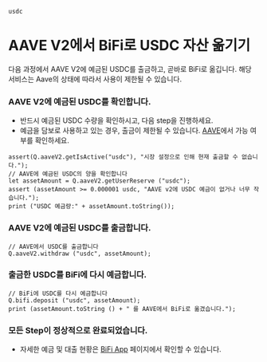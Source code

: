 ```meta-Currency
usdc
```

# AAVE V2에서 BiFi로 USDC 자산 옮기기

다음 과정에서 AAVE V2에 예금된 USDC를 출금하고, 곧바로 BiFi로 옮깁니다. 해당 서비스는 Aave의 상태에 따라서 사용이 제한될 수 있습니다.

### AAVE V2에 예금된 USDC를 확인합니다.

- 반드시 예금된 USDC 수량을 확인하시고, 다음 step을 진행하세요.
- 예금을 담보로 사용하고 있는 경우, 출금이 제한될 수 있습니다. [AAVE](https://app.aave.com/#/dashboard)에서 가능 여부를 확인하세요.

```output-Dynamic
assert(Q.aaveV2.getIsActive("usdc"), "시장 설정으로 인해 현재 출금할 수 없습니다.");
// AAVE에 예금된 USDC의 양을 확인합니다
let assetAmount = Q.aaveV2.getUserReserve ("usdc");
assert (assetAmount >= 0.000001 usdc, "AAVE v2에 USDC 예금이 없거나 너무 작습니다.");
print ("USDC 예금량:" + assetAmount.toString());
```

### AAVE V2에 예금된 USDC를 출금합니다.

```taster
// AAVE에서 USDC를 출금합니다
Q.aaveV2.withdraw ("usdc", assetAmount);
```

### 출금한 USDC를 BiFi에 다시 예금합니다.

```taster
// BiFi에 USDC를 다시 예금합니다
Q.bifi.deposit ("usdc", assetAmount);
print (assetAmount.toString () + " 를 AAVE에서 BiFi로 옮겼습니다.");
```

### 모든 Step이 정상적으로 완료되었습니다.

- 자세한 예금 및 대출 현황은 [BiFi App](https://app.bifi.finance/) 페이지에서 확인할 수 있습니다.
